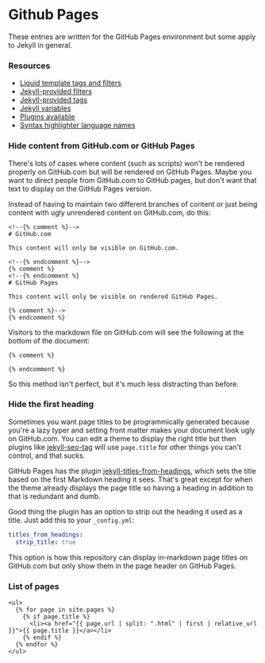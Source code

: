 # Github Pages
These entries are written for the GitHub Pages environment but some apply to Jekyll in general.

### Resources
- [Liquid template tags and filters](https://shopify.github.io/liquid/)
- [Jekyll-provided filters](https://jekyllrb.com/docs/liquid/filters/)
- [Jekyll-provided tags](https://jekyllrb.com/docs/liquid/tags/)
- [Jekyll variables](https://jekyllrb.com/docs/variables/)
- [Plugins available](https://pages.github.com/versions/)
- [Syntax highlighter language names](https://github.com/rouge-ruby/rouge/wiki/List-of-supported-languages-and-lexers)

### Hide content from GitHub.com or GitHub Pages
There's lots of cases where content (such as scripts) won't be rendered properly on GitHub.com but will be rendered on GitHub Pages. Maybe you want to direct people from GitHub.com to GitHub pages, but don't want that text to display on the GitHub Pages version.

Instead of having to maintain two different branches of content or just being content with ugly unrendered content on GitHub.com, do this:
<!-- {% raw %} -->
```liquid
<!--{% comment %}-->
# GitHub.com

This content will only be visible on GitHub.com.

<!--{% endcomment %}-->
{% comment %}
<!--{% endcomment %}
# GitHub Pages

This content will only be visible on rendered GitHub Pages.

{% comment %}-->
{% endcomment %}
```
Visitors to the markdown file on GitHub.com will see the following at the bottom of the document:
```
{% comment %}

{% endcomment %}
```
<!-- {% endraw %} -->
So this method isn't perfect, but it's much less distracting than before.

### Hide the first heading
Sometimes you want page titles to be programmically generated because you're a lazy typer and setting front matter makes your document look ugly on GitHub.com. You can edit a theme to display the right title but then plugins like [jekyll-seo-tag](https://github.com/jekyll/jekyll-seo-tag) will use `page.title` for other things you can't control, and that sucks.

GitHub Pages has the plugin [jekyll-titles-from-headings](https://github.com/benbalter/jekyll-titles-from-headings), which sets the title based on the first Markdown heading it sees. That's great except for when the theme already displays the page title so having a heading in addition to that is redundant and dumb.

Good thing the plugin has an option to strip out the heading it used as a title. Just add this to your `_config.yml`:
```yaml
titles_from_headings:
  strip_title: true
```

This option is how this repository can display in-markdown page titles on GitHub.com but only show them in the page header on GitHub Pages.

### List of pages
<!-- {% raw %} -->
```liquid
<ul>
  {% for page in site.pages %}
    {% if page.title %}
      <li><a href="{{ page.url | split: ".html" | first | relative_url }}">{{ page.title }}</a></li>
    {% endif %}
  {% endfor %}
</ul>
```
<!-- {% endraw %} -->
